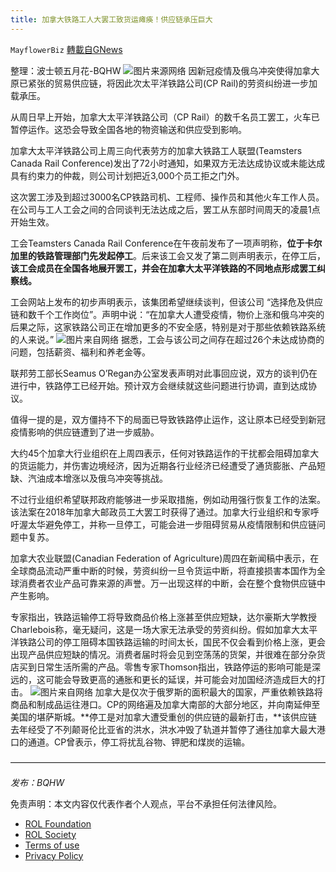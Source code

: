 ```yaml
---
title: 加拿大铁路工人大罢工致货运瘫痪！供应链承压巨大
---
```

`MayflowerBiz` [轉載自GNews](https://gnews.org/zh-hans/2200540/)

整理：波士顿五月花-BQHW
![](https://assets.gnews.org/wp-content/uploads/2022/03/1-228.jpg)图片来源网络
因新冠疫情及俄乌冲突使得加拿大原已紧张的贸易供应链，将因此次太平洋铁路公司(CP Rail)的劳资纠纷进一步加载承压。

从周日早上开始，加拿大太平洋铁路公司（CP Rail）的数千名员工罢工，火车已暂停运作。这恐会导致全国各地的物资输送和供应受到影响。

加拿大太平洋铁路公司上周三向代表劳方的加拿大铁路工人联盟(Teamsters Canada Rail Conference)发出了72小时通知，如果双方无法达成协议或未能达成具有约束力的仲裁，则公司计划把近3,000个员工拒之门外。

这次罢工涉及到超过3000名CP铁路司机、工程师、操作员和其他火车工作人员。在公司与工人工会之间的合同谈判无法达成之后，罢工从东部时间周天的凌晨1点开始生效。

工会Teamsters Canada Rail Conference在午夜前发布了一项声明称，**位于卡尔加里的铁路管理部门先发起停工**。后来该工会又发了第二则声明表示，在停工后，**该工会成员在全国各地展开罢工，并会在加拿大太平洋铁路的不同地点形成罢工纠察线。**

工会网站上发布的初步声明表示，该集团希望继续谈判，但该公司 “选择危及供应链和数千个工作岗位”。声明中说：“在加拿大人遭受疫情，物价上涨和俄乌冲突的后果之际，这家铁路公司正在增加更多的不安全感，特别是对于那些依赖铁路系统的人来说。”
![](https://assets.gnews.org/wp-content/uploads/2022/03/2-135.jpg)图片来自网络
据悉，工会与该公司之间存在超过26个未达成协商的问题，包括薪资、福利和养老金等。

联邦劳工部长Seamus O’Regan办公室发表声明对此事回应说，双方的谈判仍在进行中，铁路停工已经开始。预计双方会继续就这些问题进行协调，直到达成协议。

值得一提的是，双方僵持不下的局面已导致铁路停止运作，这让原本已经受到新冠疫情影响的供应链遭到了进一步威胁。

大约45个加拿大行业组织在上周四表示，任何对铁路运作的干扰都会阻碍加拿大的货运能力，并伤害边境经济，因为近期各行业经济已经遭受了通货膨胀、产品短缺、汽油成本增涨以及俄乌冲突等挑战。

不过行业组织希望联邦政府能够进一步采取措施，例如动用强行恢复工作的法案。该法案在2018年加拿大邮政员工大罢工时获得了通过。加拿大行业组织和专家呼吁渥太华避免停工，并称一旦停工，可能会进一步阻碍贸易从疫情限制和供应链问题中复苏。

加拿大农业联盟(Canadian Federation of Agriculture)周四在新闻稿中表示，在全球商品流动严重中断的时候，劳资纠纷一旦令货运中断，将直接损害本国作为全球消费者农业产品可靠来源的声誉。万一出现这样的中断，会在整个食物供应链中产生影响。

专家指出，铁路运输停工将导致商品价格上涨甚至供应短缺，达尔豪斯大学教授Charlebois称，毫无疑问，这是一场大家无法承受的劳资纠纷。假如加拿大太平洋铁路公司的停工阻碍本国铁路运输的时间太长，国民不仅会看到价格上涨，更会出现产品供应短缺的情况。消费者届时将会见到空荡荡的货架，并很难在部分杂货店买到日常生活所需的产品。零售专家Thomson指出，铁路停运的影响可能是深远的，这可能会导致更高的通胀和更长的延误，并可能会对加国经济造成巨大的打击。
![](https://assets.gnews.org/wp-content/uploads/2022/03/3-113.png)图片来自网络
加拿大是仅次于俄罗斯的面积最大的国家，严重依赖铁路将商品和制成品运往港口。CP的网络遍及加拿大南部的大部分地区，并向南延伸至美国的堪萨斯城。**停工是对加拿大遭受重创的供应链的最新打击，**该供应链去年经受了不列颠哥伦比亚省的洪水，洪水冲毁了轨道并暂停了通往加拿大最大港口的通道。CP曾表示，停工将扰乱谷物、钾肥和煤炭的运输。

————————————————————————————————————

*发布：BQHW*



 

免责声明：本文内容仅代表作者个人观点，平台不承担任何法律风险。

- [ROL Foundation](https://rolfoundation.org/)
- [ROL Society](https://rolsociety.org/)
- [Terms of use](https://gnews.org/terms-of-use-3/)
- [Privacy Policy](https://gnews.org/privacy-policy/)
